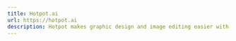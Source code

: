```yaml
---
title: Hotpot.ai
url: https://hotpot.ai
description: Hotpot makes graphic design and image editing easier with AI tools.
---
```

